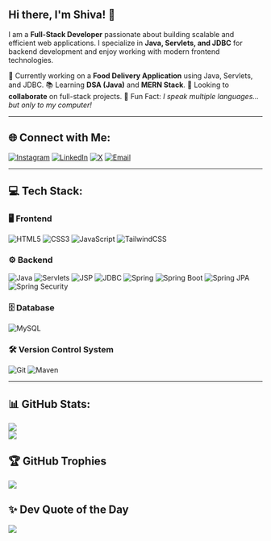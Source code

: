 
## Hi there, I'm Shiva! 👋

I am a **Full-Stack Developer** passionate about building scalable and efficient web applications. I specialize in **Java, Servlets, and JDBC** for backend development and enjoy working with modern frontend technologies.

🚀 Currently working on a **Food Delivery Application** using Java, Servlets, and JDBC.
📚 Learning **DSA (Java)** and **MERN Stack**.
🤝 Looking to **collaborate** on full-stack projects.
💬 Fun Fact: *I speak multiple languages... but only to my computer!*

---

## 🌐 Connect with Me:
[![Instagram](https://img.shields.io/badge/Instagram-%23E4405F.svg?logo=Instagram&logoColor=white)](https://instagram.com/shiva_bugslayer) [![LinkedIn](https://img.shields.io/badge/LinkedIn-%230077B5.svg?logo=linkedin&logoColor=white)](https://linkedin.com/in/psivaiah6174) [![X](https://img.shields.io/badge/X-black.svg?logo=X&logoColor=white)](https://x.com/SHIVA6174124345) [![Email](https://img.shields.io/badge/Email-D14836?logo=gmail&logoColor=white)](mailto:psivaiah6174@gmail.com)

---

## 💻 Tech Stack:

### 🖥️ Frontend
![HTML5](https://img.shields.io/badge/html5-%23E34F26.svg?style=for-the-badge&logo=html5&logoColor=white) ![CSS3](https://img.shields.io/badge/css3-%231572B6.svg?style=for-the-badge&logo=css3&logoColor=white) ![JavaScript](https://img.shields.io/badge/javascript-%23323330.svg?style=for-the-badge&logo=javascript&logoColor=%23F7DF1E) ![TailwindCSS](https://img.shields.io/badge/tailwindcss-%2338B2AC.svg?style=for-the-badge&logo=tailwind-css&logoColor=white)

### ⚙️ Backend
![Java](https://img.shields.io/badge/java-%23ED8B00.svg?style=for-the-badge&logo=openjdk&logoColor=white) ![Servlets](https://img.shields.io/badge/Servlets-%23007ACC.svg?style=for-the-badge) ![JSP](https://img.shields.io/badge/JSP-%23007ACC.svg?style=for-the-badge) ![JDBC](https://img.shields.io/badge/JDBC-%23007ACC.svg?style=for-the-badge) ![Spring](https://img.shields.io/badge/spring-%236DB33F.svg?style=for-the-badge&logo=spring&logoColor=white) 
![Spring Boot](https://img.shields.io/badge/SpringBoot-%236DB33F.svg?style=for-the-badge) ![Spring JPA](https://img.shields.io/badge/Spring%20JPA-%236DB33F.svg?style=for-the-badge) ![Spring Security](https://img.shields.io/badge/Spring%20Security-%236DB33F.svg?style=for-the-badge)

### 🗄️ Database
![MySQL](https://img.shields.io/badge/mysql-4479A1.svg?style=for-the-badge&logo=mysql&logoColor=white)

### 🛠️ Version Control System
![Git](https://img.shields.io/badge/git-%23F05033.svg?style=for-the-badge&logo=git&logoColor=white) ![Maven](https://img.shields.io/badge/Apache%20Maven-C71A36?style=for-the-badge&logo=Apache%20Maven&logoColor=white)

---

## 📊 GitHub Stats:
![](https://github-readme-stats.vercel.app/api?username=SHIVA6174&theme=neon&hide_border=true&include_all_commits=true&count_private=true)  
![](https://github-readme-stats.vercel.app/api/top-langs/?username=SHIVA6174&theme=neon&hide_border=true&include_all_commits=true&count_private=true&layout=compact)

## 🏆 GitHub Trophies
![](https://github-profile-trophy.vercel.app/?username=SHIVA6174&theme=radical&no-frame=true&no-bg=true&margin-w=4)

## ✨ Dev Quote of the Day
![](https://readme-typing-svg.herokuapp.com?font=Operator+Mono&duration=3000&color=F75C7E&lines=%22First%2C+solve+the+problem.;Then%2C+write+the+code.%22+-+John+Johnson;%22The+only+way+to+do+great+work%2C+is+to+love+what+you+do.%22+-+Steve+Jobs;"It's+not+a+bug%2C+it's+a+feature!";"The+best+way+to+predict+the+future+is+to+create+it.")

